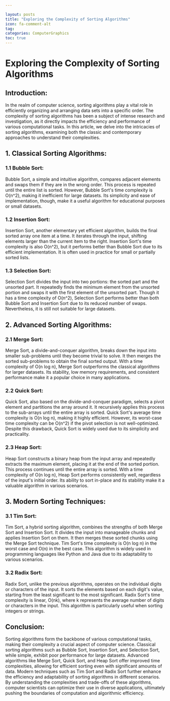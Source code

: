 ```yaml
---

layout: posts
title: "Exploring the Complexity of Sorting Algorithms"
icon: fa-comment-alt
tag:      
categories: ComputerGraphics
toc: true
---
```




# Exploring the Complexity of Sorting Algorithms

## Introduction:

In the realm of computer science, sorting algorithms play a vital role in efficiently organizing and arranging data sets into a specific order. The complexity of sorting algorithms has been a subject of intense research and investigation, as it directly impacts the efficiency and performance of various computational tasks. In this article, we delve into the intricacies of sorting algorithms, examining both the classic and contemporary approaches to understand their complexities.

## 1. Classical Sorting Algorithms:

### 1.1 Bubble Sort:
Bubble Sort, a simple and intuitive algorithm, compares adjacent elements and swaps them if they are in the wrong order. This process is repeated until the entire list is sorted. However, Bubble Sort's time complexity is O(n^2), making it inefficient for large datasets. Its simplicity and ease of implementation, though, make it a useful algorithm for educational purposes or small datasets.

### 1.2 Insertion Sort:
Insertion Sort, another elementary yet efficient algorithm, builds the final sorted array one item at a time. It iterates through the input, shifting elements larger than the current item to the right. Insertion Sort's time complexity is also O(n^2), but it performs better than Bubble Sort due to its efficient implementation. It is often used in practice for small or partially sorted lists.

### 1.3 Selection Sort:
Selection Sort divides the input into two portions: the sorted part and the unsorted part. It repeatedly finds the minimum element from the unsorted portion and swaps it with the first element of the unsorted part. Though it has a time complexity of O(n^2), Selection Sort performs better than both Bubble Sort and Insertion Sort due to its reduced number of swaps. Nevertheless, it is still not suitable for large datasets.

## 2. Advanced Sorting Algorithms:

### 2.1 Merge Sort:
Merge Sort, a divide-and-conquer algorithm, breaks down the input into smaller sub-problems until they become trivial to solve. It then merges the sorted sub-problems to obtain the final sorted output. With a time complexity of O(n log n), Merge Sort outperforms the classical algorithms for larger datasets. Its stability, low memory requirements, and consistent performance make it a popular choice in many applications.

### 2.2 Quick Sort:
Quick Sort, also based on the divide-and-conquer paradigm, selects a pivot element and partitions the array around it. It recursively applies this process to the sub-arrays until the entire array is sorted. Quick Sort's average time complexity is O(n log n), making it highly efficient. However, its worst-case time complexity can be O(n^2) if the pivot selection is not well-optimized. Despite this drawback, Quick Sort is widely used due to its simplicity and practicality.

### 2.3 Heap Sort:
Heap Sort constructs a binary heap from the input array and repeatedly extracts the maximum element, placing it at the end of the sorted portion. This process continues until the entire array is sorted. With a time complexity of O(n log n), Heap Sort performs consistently well, regardless of the input's initial order. Its ability to sort in-place and its stability make it a valuable algorithm in various scenarios.

## 3. Modern Sorting Techniques:

### 3.1 Tim Sort:
Tim Sort, a hybrid sorting algorithm, combines the strengths of both Merge Sort and Insertion Sort. It divides the input into manageable chunks and applies Insertion Sort on them. It then merges these sorted chunks using the Merge Sort technique. Tim Sort's time complexity is O(n log n) in the worst case and O(n) in the best case. This algorithm is widely used in programming languages like Python and Java due to its adaptability to various scenarios.

### 3.2 Radix Sort:
Radix Sort, unlike the previous algorithms, operates on the individual digits or characters of the input. It sorts the elements based on each digit's value, starting from the least significant to the most significant. Radix Sort's time complexity is linear, O(nk), where k represents the average number of digits or characters in the input. This algorithm is particularly useful when sorting integers or strings.

## Conclusion:

Sorting algorithms form the backbone of various computational tasks, making their complexity a crucial aspect of computer science. Classical sorting algorithms such as Bubble Sort, Insertion Sort, and Selection Sort, while simple, exhibit poor performance for large datasets. Advanced algorithms like Merge Sort, Quick Sort, and Heap Sort offer improved time complexities, allowing for efficient sorting even with significant amounts of data. Modern techniques such as Tim Sort and Radix Sort further enhance the efficiency and adaptability of sorting algorithms in different scenarios. By understanding the complexities and trade-offs of these algorithms, computer scientists can optimize their use in diverse applications, ultimately pushing the boundaries of computation and algorithmic efficiency.